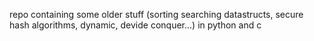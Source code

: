 repo containing some older stuff (sorting searching datastructs, secure hash algorithms, dynamic, devide conquer...) in python and c
